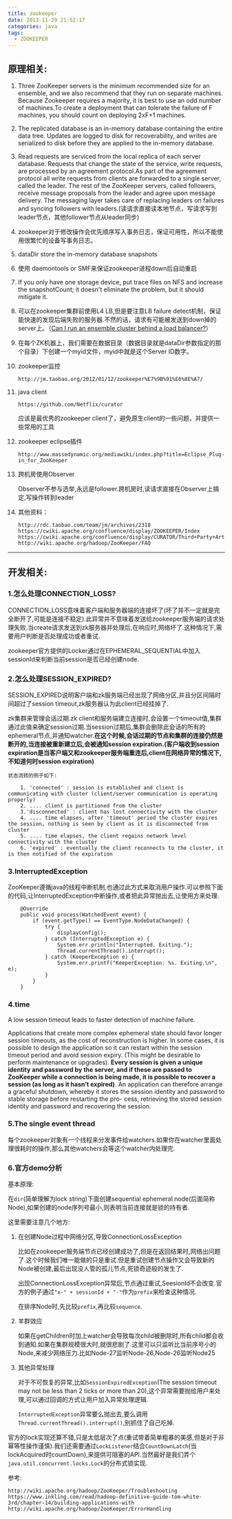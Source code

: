 ```yaml
---
title: zookeeper
date: 2013-11-29 21:52:17
categories: java
tags:
  - ZOOKEEPER
---
```


## 原理相关:

1. Three ZooKeeper servers is the minimum recommended size for an ensemble, and we also recommend that they run on separate machines. Because Zookeeper requires a majority, it is best to use an odd number of machines.To create a deployment that can tolerate the failure of F machines, you should count on deploying 2xF+1 machines. 
<!--more-->
2. The replicated database is an in-memory database containing the entire data tree. Updates are logged to disk for recoverability, and writes are serialized to disk before they are applied to the in-memory database.
3. Read requests are serviced from the local replica of each server database. Requests that change the state of the service, write requests, are processed by an agreement protocol.As part of the agreement protocol all write requests from clients are forwarded to a single server, called the leader. The rest of the ZooKeeper servers, called followers, receive message proposals from the leader and agree upon message delivery. The messaging layer takes care of replacing leaders on failures and syncing followers with leaders.(读请求直接读本地节点，写请求写到leader节点，其他follower节点从leader同步)

4. zookeeper对于修改操作会优先顺序写入事务日志，保证可用性，所以不能使用很繁忙的设备写事务日志。

5. dataDir store the in-memory database snapshots 

6. 使用 daemontools or SMF来保证zookeeper进程down后自动重启

7. If you only have one storage device, put trace files on NFS and increase the snapshotCount; it doesn't eliminate the problem, but it should mitigate it.

8. 可以在zookeeper集群前使用L4 LB,但是要注意LB failure detect机制，保证能快速的发现后端失败的服务器.不然的话，请求有可能被发送到down掉的server上。（[Can I run an ensemble cluster behind a load balancer?](https://cwiki.apache.org/confluence/display/ZOOKEEPER/FAQ )）

9. 在每个ZK机器上，我们需要在数据目录（数据目录就是dataDir参数指定的那个目录）下创建一个myid文件，myid中就是这个Server ID数字。

10. zookeeper监控

		http://jm.taobao.org/2012/01/12/zookeeper%E7%9B%91%E6%8E%A7/ 

11. java client

		https://github.com/Netflix/curator

	应该是最优秀的zookeeper client了，避免原生client的一些问题，并提供一些常用的工具

12. zookeeper eclipse插件

 		http://www.massedynamic.org/mediawiki/index.php?title=Eclipse_Plug-in_for_ZooKeeper

13. 跨机房使用Observer

	Observer不参与选举,永远是follower.跨机房时,读请求直接在Observer上搞定,写操作转到leader
14. 其他资料：


		http://rdc.taobao.com/team/jm/archives/2318
		https://cwiki.apache.org/confluence/display/ZOOKEEPER/Index
		https://cwiki.apache.org/confluence/display/CURATOR/Third+Party+Articles
		http://wiki.apache.org/hadoop/ZooKeeper/FAQ
		
-------------

## 开发相关:

### 1.怎么处理CONNECTION_LOSS?
	
CONNECTION_LOSS意味着客户端和服务器端的连接坏了(坏了并不一定就是完全断开了,可能是连接不稳定).此异常并不意味着发送给zookeeper服务端的请求处理失败.当create请求发送到zk服务器并处理后,在响应时,网络坏了.这种情况下,需要用户判断是否处理成功或者重试.
	
zookeeper官方提供的Locker通过在EPHEMERAL_SEQUENTIAL中加入sessionId来判断当前session是否已经创建node.

### 2.怎么处理SESSION_EXPIRED?
	
SESSION_EXPIRED说明客户端和zk服务端已经出现了网络分区,并且分区间隔时间超过了session timeout,zk服务器认为此client已经挂掉了.
	
zk集群来管理会话过期.zk client和服务端建立连接时,会设置一个timeout值,集群通过此值来确定session过期.当session过期后,集群会删除此会话的所有的ephemeral节点,并通知watcher.**在这个时候,会话过期的节点和集群的连接仍然是断开的,当连接被重新建立后,会被通知session expiration.(客户端收到session expiration是当客户端又和zookeeper服务端重连后,client在网络异常的情况下,不知道何时session expiration)**
	
	状态流转的例子如下:
	
		1. 'connected' : session is established and client is communicating with cluster (client/server communication is operating properly)
		2. .... client is partitioned from the cluster
		3.'disconnected' : client has lost connectivity with the cluster
		4. .... time elapses, after 'timeout' period the cluster expires the session, nothing is seen by client as it is disconnected from cluster
		5. .... time elapses, the client regains network level connectivity with the cluster
		6. 'expired' : eventually the client reconnects to the cluster, it is then notified of the expiration

	
	
### 3.InterruptedException
	
ZooKeeper遵循java的线程中断机制,也通过此方式来取消用户操作.可以参照下面的代码,让InterruptedException中断操作,或者把此异常抛出去,让使用方来处理.
	
		@Override
		public void process(WatchedEvent event) {
			if (event.getType() == EventType.NodeDataChanged) { 
				try {
					displayConfig();
				} catch (InterruptedException e) {
					System.err.println("Interrupted. Exiting."); 
					Thread.currentThread().interrupt();
				} catch (KeeperException e) { 
					System.err.printf("KeeperException: %s. Exiting.\n", e);
				} 
			}
		}


### 4.time
	
A low session timeout leads to faster detection of machine failure. 

Applications that create more complex ephemeral state should favor longer session timeouts, as the cost of reconstruction is higher. In some cases, it is possible to design the application so it can restart within the session timeout period and avoid session expiry. (This might be desirable to perform maintenance or upgrades). **Every session is given a unique identity and password by the server, and if these are passed to ZooKeeper while a connection is being made, it is possible to recover a session (as long as it hasn’t expired)**. An application can therefore arrange a graceful shutdown, whereby it stores the session identity and password to stable storage before restarting the pro- cess, retrieving the stored session identity and password and recovering the session.

### 5.The single event thread
	
每个zookeeper对象有一个线程来分发事件给watchers.如果你在watcher里面处理很耗时的操作,那么其他watchers会等这个watcher内处理完.

### 6.官方demo分析

基本原理:

在`dir`(简单理解为lock string)下面创建sequential ephemeral node(后面简称Node),如果创建的node序列号最小,则表明当前连接就是锁的持有者.

这里需要注意几个地方:

1. 在创建Node过程中网络分区,导致ConnectionLossException
   
   比如在zookeeper服务端节点已经创建成功了,但是在返回结果时,网络出问题了.这个时候我们唯一能做的只是重试.但是重试创建节点操作又会导致新的Node被创建,最后出现没人管的孤儿节点,死锁奇迹般的发生了.
   
   出现ConnectionLossException异常后,节点通过重试,SeesionId不会改变.官方的例子通过`"x-" + sessionId + "-"`作为`prefix`来检查这种情况.
   
   在排序Node时,先比较`prefix`,再比较`sequence`.

2. 羊群效应
   
   如果在getChildren时加上watcher会导致每次child被删除时,所有child都会收到通知.如果在集群规模很大时,就很悲剧了.这里可以只监听比当前序号小的Node,来减少网络压力.比如Node-27监听Node-26,Node-26监听Node25

3. 其他异常处理

   对于不可恢复的异常,比如`SessionExpiredException`(The session timeout may not be less than 2 ticks or more than 20),这个异常需要抛给用户来处理,可以通过回调的方式让用户加入异常处理逻辑.
      
   `InterruptedException`异常要么抛出去,要么调用`Thread.currentThread().interrupt()`,别抓住了自己吃掉.
   
   
官方的lock实现还算不错,只是太低层次了点(重试带着简单粗暴的美感,但是对于非幂等性操作谨慎).我们还需要通过`LockListener`结合`CountDownLatch`(当lockAcquired时countDown),来提供可阻塞的API.当然最好是我们弄个`java.util.concurrent.locks.Lock`的分布式锁实现.

参考:

	http://wiki.apache.org/hadoop/ZooKeeper/Troubleshooting
	https://www.inkling.com/read/hadoop-definitive-guide-tom-white-3rd/chapter-14/building-applications-with
	http://wiki.apache.org/hadoop/ZooKeeper/ErrorHandling


